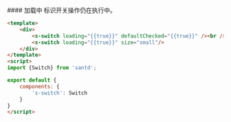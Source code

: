 <codebox>
#### 加载中
标识开关操作仍在执行中。

```html
<template>
    <div>
        <s-switch loading="{{true}}" defaultChecked="{{true}}" /><br />
        <s-switch loading="{{true}}" size="small"/>
    </div>
</template>
<script>
import {Switch} from 'santd';

export default {
    components: {
        's-switch': Switch
    }
}
</script>
```
</codebox>
